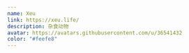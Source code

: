 ```yaml
---
name: Xeu
link: https://xeu.life/
description: 杂食动物
avatar: https://avatars.githubusercontent.com/u/36541432
color: "#feefe8"
---
```


